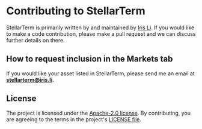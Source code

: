 # Contributing to StellarTerm
StellarTerm is primarily written by and maintained by [Iris Li](https://iris.li/). If you would like to make a code contribution, please make a pull request and we can discuss further details on there.

## How to request inclusion in the Markets tab
If you would like your asset listed in StellarTerm, please send me an email at **stellarterm@iris.li**.

## License
The project is licensed under the [Apache-2.0 license](./LICENSE-2.0.txt). By contributing, you are agreeing to the terms in the project's [LICENSE file](./LICENSE-2.0.txt).
